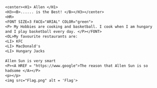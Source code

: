 <HTML>
<HEAD>
<style>
body {
	    background-image: url("https://static.vecteezy.com/system/resources/thumbnails/000/139/741/small/blue-grunge-free-vector-background.jpg");
	    background-repeat:no-repeat;
	    background-size:cover;

	}
</style>

	<center><H1> Allen </H1>
	<H3><B>...... is the Best! </B></H3></center>
	<HR>
	<FONT SIZE=3 FACE="ARIAL" COLOR="green">
	<P> My Hobbies are cooking and basketball. I cook when I am hungary and I play basketball every day. </P></FONT>
	<OL>My favourite restaurants are:
	<LI> KFC
	<LI> MacDonald's
	<LI> Hungary Jacks

	Allen Sun is very smart
	<P><A HREF = "https://www.google">The reason that Allen Sun is so hadsome </A></P>
	<p></p>
	<img src="Flag.png" alt = 'Flag'>

